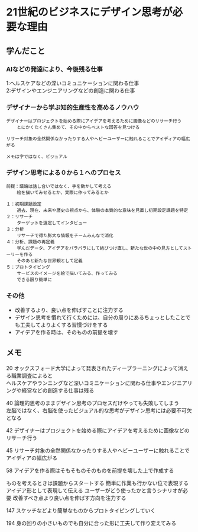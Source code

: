 # 21世紀のビジネスにデザイン思考が必要な理由

## 学んだこと

### AIなどの発達により、今後残る仕事  
1:ヘルスケアなどの深いコミュニケーションに関わる仕事  
2:デザインやエンジニアリングなどの創造に関わる仕事

### デザイナーから学ぶ知的生産性を高めるノウハウ
    デザイナーはプロジェクトを始める際にアイデアを考えるために画像などのリサーチ行う
        とにかくたくさん集めて、その中からベストな回答を見つける

    リサーチ対象の全然関係なかったりする人やヘビーユーザーに触れることでアイディアの幅広がる

    メモは字ではなく、ビジュアル

### デザイン思考による０から１へのプロセス
    前提：議論は話し合いではなく、手を動かして考える
        絵を描いてみせるとか、実際に作ってみるとか

    １：初期課題設定
        過去、現在、未来や歴史の視点から、体験の本質的な意味を見直し初期設定課題を特定
    ２：リサーチ
        ターゲットを選定してインタビュー
    ３：分析
        リサーチで得た膨大な情報をチームみんなで消化
    ４：分析、課題の再定義
    	学んだデータ、アイデアをバラバラにして結びつけ直し、新たな世の中の見方としてストーリーを作る
        そのあと新たな世界観として定義
    ５：プロトタイピング
        サービスのイメージを絵で描いてみる、作ってみる
        できる限り簡単に
    
### その他
- 改善するより、良い点を伸ばすことに注力する
- デザイン思考を慣れて行くためには、自分の周りにあるちょっとしたことでも工夫してよりよくする習慣づけをする
- アイデアを作る時は、そのものの前提を壊す

## メモ

20 オックスフォード大学によって発表されたディープラーニングによって消える職業調査によると  
ヘルスケアやランニングなど深いコミニケーションに関わる仕事やエンジニアリングや経営などの創造する仕事は残る

40 論理的思考のままデザイン思考のプロセスだけやっても失敗してしまう  
左脳ではなく、右脳を使ったビジュアル的な思考がデザイン思考には必要不可欠となる

42 デザイナーはプロジェクトを始める際にアイデアを考えるために画像などのリサーチ行う

45 リサーチ対象の全然関係なかったりする人やヘビーユーザーに触れることでアイディアの幅広がる

58 アイデアを作る際はそもそものそのものを前提を壊した上で作成する

ものを考えるときは課題からスタートする
簡単に作業も行かない位で表現する
アイデア形として表現して伝える
ユーザーがどう使ったかと言うシナリオが必要
改善すべき点より良い点を伸ばす方向を注力する

147 スケッチなどより簡単なものからプロトタイピングしていく

194 身の回りの小さいものでも自分に合った形に工夫して作り変えてみる

